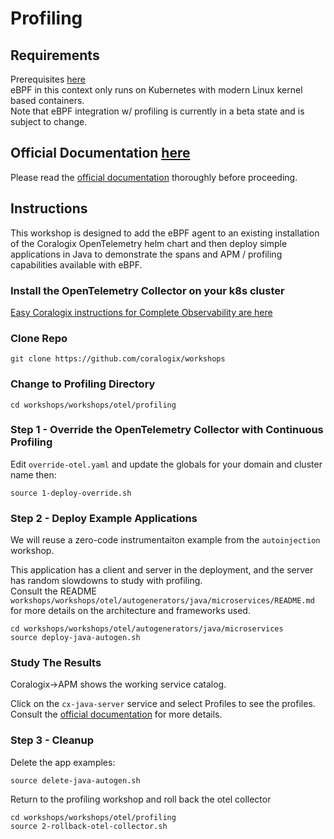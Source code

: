 # Profiling

## Requirements  
Prerequisites [here](https://coralogix.github.io/workshops/prereqs/)  
eBPF in this context only runs on Kubernetes with modern Linux kernel based containers.  
Note that eBPF integration w/ profiling is currently in a beta state and is subject to change.  

## Official Documentation [here](https://coralogix.com/docs/user-guides/continuous-profiling/setup/)  
Please read the [official documentation](https://coralogix.com/docs/user-guides/continuous-profiling/setup/) thoroughly before proceeding.

## Instructions  
 
This workshop is designed to add the eBPF agent to an existing installation of the Coralogix OpenTelemetry helm chart and then deploy simple applications in Java to demonstrate the spans and APM / profiling capabilities available with eBPF.

### Install the OpenTelemetry Collector on your k8s cluster
   
[Easy Coralogix instructions for Complete Observability are here](https://coralogix.com/docs/otel-collector-for-k8s/)  

### Clone Repo
```
git clone https://github.com/coralogix/workshops
```

### Change to Profiling Directory  
```
cd workshops/workshops/otel/profiling
```  

### Step 1 - Override the OpenTelemetry Collector with Continuous Profiling
Edit `override-otel.yaml` and update the globals for your domain and cluster name then:  
```
source 1-deploy-override.sh
```  

### Step 2 - Deploy Example Applications  
We will reuse a zero-code instrumentaiton example from the `autoinjection` workshop.   
  
This application has a client and server in the deployment, and the server has random slowdowns to study with profiling.  
Consult the README `workshops/workshops/otel/autogenerators/java/microservices/README.md` for more details on the architecture and frameworks used. 
```
cd workshops/workshops/otel/autogenerators/java/microservices
source deploy-java-autogen.sh
```

### Study The Results  
  
Coralogix->APM shows the working service catalog.  
  
Click on the `cx-java-server` service and select Profiles to see the profiles. Consult the [official documentation](https://coralogix.com/docs/user-guides/continuous-profiling/setup/) for more details.  

### Step 3 - Cleanup  

Delete the app examples:  
```
source delete-java-autogen.sh
```  
Return to the profiling workshop and roll back  the otel collector
```
cd workshops/workshops/otel/profiling
source 2-rollback-otel-collector.sh
```